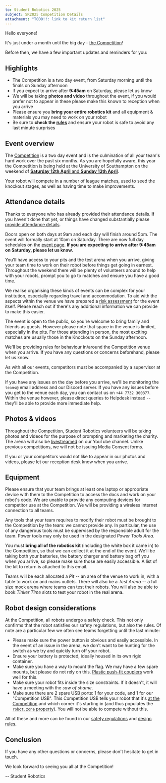 ```yaml
---
to: Student Robotics 2025
subject: SR2025 Competition Details
attachment: "TODO!!: link to kit return list"
---
```


Hello everyone!

It's just under a month until the big day - [the Competition][competition-event-page]!

Before then, we have a few important updates and reminders for you:

## Highlights

- The Competition is a two day event, from Saturday morning until the finals on Sunday afternoon
- If you expect to arrive after **9:45am** on Saturday, please let us know
- We will be taking **photos and video** throughout the event, if you would prefer not to appear in these please make this known to reception when you arrive
- Please ensure you **bring your entire robotics kit** and all equipment & materials you may need to work on your robot
- Be sure to **check the [rules][rules]** and ensure your robot is safe to avoid any last minute surprises

## Event overview

The [Competition][programme-competition] is a two day event and is the culmination of all your team's hard work over the past six months.
As you are hopefully aware, this year the Competition is being held at the University of Southampton on the weekend of [**Saturday 12th April** and **Sunday 13th April**][competition-event-page].

Your robot will compete in a number of league matches, used to seed the knockout stages, as well as having time to make improvements.

## Attendance details

Thanks to everyone who has already provided their attendance details. If you haven't done that yet, or things have changed substantially please [provide attendance details][attendace-details].

Doors open on both days at 9am and each day will finish around 5pm. The event will formally start at 10am on Saturday. There are now full day schedules on the [event page][competition-event-page]. **If you are expecting to arrive after 9:45am on Saturday, please let us know.**

You'll have access to your pits and the test arena when you arrive, giving your team time to work on their robot before things get going in earnest.
Throughout the weekend there will be plenty of volunteers around to help with your robots, prompt you to go to matches and ensure you have a good time.

We realise organising these kinds of events can be complex for your institution, especially regarding travel and accommodation.
To aid with the aspects within the venue we have prepared a [risk assessment][competition-risk-assessment] for the event itself.
Please reach out if there's any additional information we can provide to make this easier.

The event is open to the public, so you're welcome to bring family and friends as guests. However please note that space in the venue is limited, especially in the pits.
For those attending in person, the most exciting matches are usually those in the Knockouts on the Sunday afternoon.

We'll be providing rules for behaviour in/around the Competition venue when you arrive. If you have any questions or concerns beforehand, please let us know.

As with all our events, competitors must be accompanied by a supervisor at the Competition.

If you have any issues on the day before you arrive, we'll be monitoring the `teams@` email address and our Discord server.
If you have any issues before you get to the venue each day, you can contact us on `+44 7732 300377`.
Within the venue however, please direct queries to Helpdesk instead -- they'll be able to provide more immediate help.

## Photos & videos

Throughout the Competition, Student Robotics volunteers will be taking photos and videos for the purpose of prompting and marketing the charity. The arena will also be [livestreamed][competition-event-page-livestream] on our YouTube channel. Unlike previous competitions, we will not be issuing Media Consent forms.

If you or your competitors would not like to appear in our photos and videos, please let our reception desk know when you arrive.

## Equipment

Please ensure that your team brings at least one laptop or appropriate device with them to the Competition to access the docs and work on your robot's code. We are unable to provide any computing devices for competitor use at the Competition. We will be providing a wireless internet connection to all teams.

Any tools that your team requires to modify their robot must be brought to the Competition by the team: we cannot provide any. In particular, the use of any dangerous tools must be supervised by the responsible adult for the team. Power tools may only be used in the designated _Power Tools Area_.

You must **bring all of the robotics kit** (including the white box it came in) to the Competition, so that we can collect it at the end of the event. We'll be taking both your batteries, the battery charger and battery bag off you when you arrive, so please make sure those are easily accessible. A list of the kit to return is attached to this email.

Teams will be each allocated a _Pit_ -- an area of the venue to work in, with a table to work on and mains outlets. There will also be a _Test Arena_ -- a full size mock arena where teams can test their robots. You will also be able to book _Tinker Time_ slots to test your robot in the real arena.

## Robot design considerations

At the Competition, all robots undergo a safety check. This not only confirms that the robot satisfies our safety regulations, but also the rules. Of note are a particular few we often see teams forgetting until the last minute:

- Please make sure the power button is obvious and easily accessible. In the event of an issue in the arena, we don't want to be hunting for the switch as we try and quickly turn off your robot.
- Ensure your battery is protected, ideally housed in its own rigid container.
- Make sure you have a way to mount the flag. We may have a few spare mounts, but please do not rely on this. [Plastic push-fit couplers][push-fit-couplers] work well for this.
- Make sure your robot fits inside the size constraints. If it doesn't, it will have a meeting with the _saw of shame_.
- Make sure there are 2 spare USB ports: 1 for your code, and 1 for our "Competition USB". This Competition USB tells your robot that it's [at the Competition][competition-mode] and which corner it's starting in (and thus populates the [`robot.zone` property][robot-attributes]). You will not be able to compete without this.

All of these and more can be found in our [safety regulations][safety-regulations] and [design rules][design-rules].

## Conclusion

If you have any other questions or concerns, please don't hesitate to get in touch.

We look forward to seeing you all at the Competition!

-- Student Robotics

[programme-competition]: https://studentrobotics.org/docs/robots_101/programme_structure#competition
[rules]: https://studentrobotics.org/docs/rules/
[attendace-details]: https://forms.gle/TTWgDCKS2hWcEUSE8
[competition-event-page]: https://studentrobotics.org/events/sr2025/competition/
[competition-risk-assessment]: https://studentrobotics.org/resources/sr2025/risk-assessments/SR2025-Competition-Risk-Assessment.pdf
[competition-event-page-livestream]: https://studentrobotics.org/events/sr2025/competition/#livestream
[push-fit-couplers]: https://www.screwfix.com/p/jg-speedfit-plastic-push-fit-equal-tee-15mm/50422
[competition-mode]: https://studentrobotics.org/docs/programming/robot_api/comp_mode
[robot-attributes]: https://studentrobotics.org/docs/programming/robot_api/#other-robot-attributes
[safety-regulations]: https://studentrobotics.org/docs/resources/2025/rulebook.html#safety-regulations
[design-rules]: https://studentrobotics.org/docs/resources/2025/rulebook.html#design-rules
